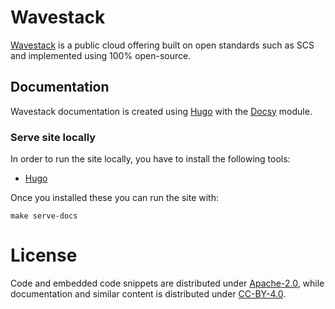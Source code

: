 <!-- SPDX-License-Identifier: CC-BY-4.0 -->
<!-- Copyright (C) 2023 Wavecon GmbH -->

# Wavestack

[Wavestack][wavestack] is a public cloud offering built on open
standards such as SCS and implemented using 100% open-source.

## Documentation

Wavestack documentation is created using [Hugo][hugo] with the
[Docsy][docsy] module.

### Serve site locally

In order to run the site locally, you have to install the following
tools:

- [Hugo][hugo-install]

Once you installed these you can run the site with:

```cli
make serve-docs
```

# License

Code and embedded code snippets are distributed under
[Apache-2.0](LICENSE), while documentation and similar content is
distributed under [CC-BY-4.0](LICENSE.CC-BY-4.0).

<!-- References -->

[docsy]: https://www.docsy.dev
[hugo]: https;//gohugo.io
[hugo-install]: https://gohugo.io/installation
[wavestack]: https://wavestack.cloud/
